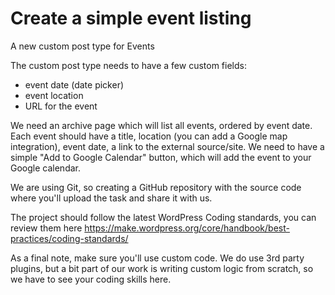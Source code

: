 # Create a simple event listing

A new custom post type for Events

The custom post type needs to have a few custom fields:

- event date (date picker)
- event location
- URL for the event

We need an archive page which will list all events, ordered by event date. Each event should have a title, location (you can add a Google map integration), event date, a link to the external source/site.
We need to have a simple "Add to Google Calendar" button, which will add the event to your Google calendar.

We are using Git, so creating a GitHub repository with the source code where you'll upload the task and share it with us.

The project should follow the latest WordPress Coding standards, you can review them here https://make.wordpress.org/core/handbook/best-practices/coding-standards/

As a final note, make sure you'll use custom code. We do use 3rd party plugins, but a bit part of our work is writing custom logic from scratch, so we have to see your coding skills here.